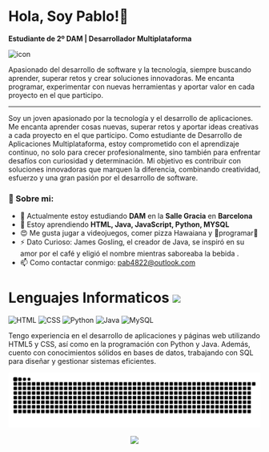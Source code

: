  # Hola, Soy Pablo!👋  
**Estudiante de 2º DAM | Desarrollador Multiplataforma**  

<img src="https://emojis.slackmojis.com/emojis/images/1588315024/8823/hyperkitty.gif?1588315024" alt="icon" width="50" />

Apasionado del desarrollo de software y la tecnología, siempre buscando aprender, superar retos y crear soluciones innovadoras. Me encanta programar, experimentar con nuevas herramientas y aportar valor en cada proyecto en el que participo.  

---

Soy un joven apasionado por la tecnología y el desarrollo de aplicaciones. Me encanta aprender cosas nuevas, superar retos y aportar ideas creativas a cada proyecto en el que participo. Como estudiante de Desarrollo de Aplicaciones Multiplataforma, estoy comprometido con el aprendizaje continuo, no solo para crecer profesionalmente, sino también para enfrentar desafíos con curiosidad y determinación. Mi objetivo es contribuir con soluciones innovadoras que marquen la diferencia, combinando creatividad, esfuerzo y una gran pasión por el desarrollo de software. 


<h3>🔎 Sobre mi:</h3>

- 🔭 Actualmente estoy estudiando **DAM** en la **Salle Gracia** en **Barcelona**
- 🌱 Estoy aprendiendo **HTML, Java, JavaScript, Python, MYSQL**
- 😍 Me gusta jugar a videojuegos, comer pizza Hawaiana y 💙programar💙
- ⚡ Dato Curioso: James Gosling, el creador de Java, se inspiró en su amor por el café y eligió el nombre mientras saboreaba la bebida .
- 📫 Como contactar conmigo: pab4822@outlook.com

# Lenguajes Informaticos <img src='https://user-images.githubusercontent.com/74038190/206662607-d9e7591e-bbf9-42f9-9386-29efc927bc16.gif' width="40">

![HTML](https://img.shields.io/badge/html-%23E34F26.svg?style=for-the-badge&logo=html5&logoColor=white)
![CSS](https://img.shields.io/badge/css-2965f1.svg?style=for-the-badge&logo=css3&logoColor=white)
![Python](https://img.shields.io/badge/python-3670A0?style=for-the-badge&logo=python&logoColor=ffdd54)
![Java](https://img.shields.io/badge/java-%23ED8B00.svg?style=for-the-badge&logo=openjdk&logoColor=white)
![MySQL](https://img.shields.io/badge/mysql-%2300f.svg?style=for-the-badge&logo=mysql&logoColor=white)

Tengo experiencia en el desarrollo de aplicaciones y páginas web utilizando HTML5 y CSS, 
así como en la programación con Python y Java. Además, cuento con conocimientos sólidos en bases de datos, 
trabajando con SQL para diseñar y gestionar sistemas eficientes.

![Snake animation Contribution Graph](https://raw.githubusercontent.com/Anmol-Baranwal/Anmol-Baranwal/output/github-contribution-grid-snake-dark.svg)
 
<p align="center">
  <img src="https://capsule-render.vercel.app/api?type=waving&color=gradient&height=60&section=footer&width=200"/>
</p>
